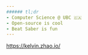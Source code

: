 ```yaml
---
###### tl;dr
- Computer Science @ UBC 🇨🇦
- Open-source is cool
- Beat Saber is fun
---
```

<https://kelvin.zhao.io/>
